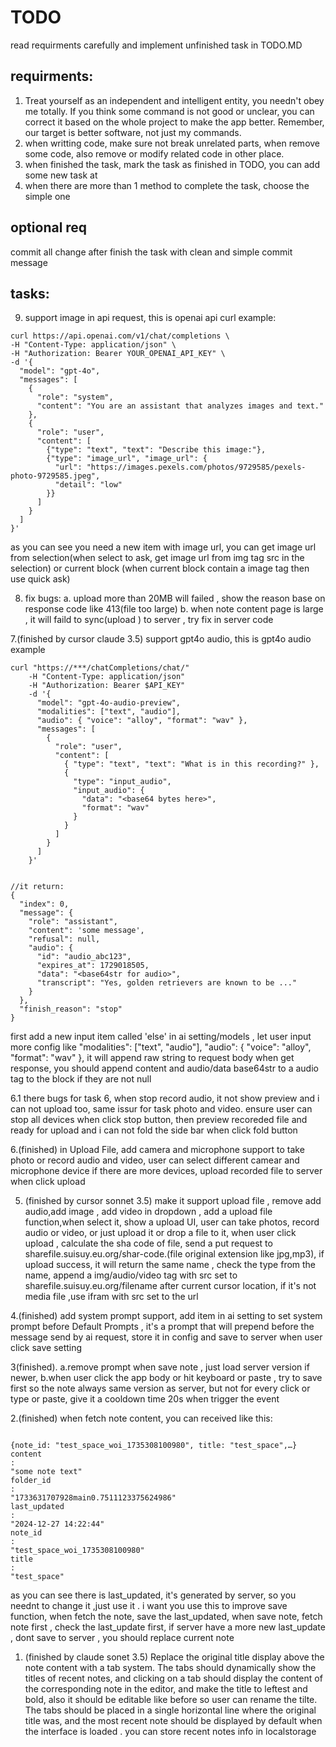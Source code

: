 # TODO
read requirments carefully and implement unfinished task in TODO.MD

## requirments:

1. Treat yourself as an independent and intelligent entity, you needn't obey me totally. If you think some command is not good or unclear, you can correct it based on the whole project to make the app better. Remember, our target is better software, not just my commands.
2. when writting code, make sure not break unrelated parts, when remove some code, also remove or modify related code in other place.
3. when finished the task,  mark the task as finished in TODO, you can add some new task  at 
4. when there are more than 1 method to complete the task, choose the simple one 

## optional req
commit all change after finish the task with clean and simple commit message

## tasks:

9. support image in api request, this is openai api curl example:
```
curl https://api.openai.com/v1/chat/completions \
-H "Content-Type: application/json" \
-H "Authorization: Bearer YOUR_OPENAI_API_KEY" \
-d '{
  "model": "gpt-4o",
  "messages": [
    {
      "role": "system",
      "content": "You are an assistant that analyzes images and text."
    },
    {
      "role": "user",
      "content": [
        {"type": "text", "text": "Describe this image:"},
        {"type": "image_url", "image_url": {
          "url": "https://images.pexels.com/photos/9729585/pexels-photo-9729585.jpeg",
          "detail": "low"
        }}
      ]
    }
  ]
}'

```
as you can see you need a new item with image url, you can get image url from selection(when select to ask, get image url from img tag src in the selection) or current block (when current block contain a image tag then use quick ask)

8. fix bugs:
a. upload more than 20MB will failed , show the reason base on response code like 413(file too large)
b. when note content page is large , it will faild to sync(upload ) to server , try fix in server code

7.(finished by cursor claude 3.5) support gpt4o audio, this is gpt4o audio example
```
curl "https://***/chatCompletions/chat/"
    -H "Content-Type: application/json"
    -H "Authorization: Bearer $API_KEY"
    -d '{
      "model": "gpt-4o-audio-preview",
      "modalities": ["text", "audio"],
      "audio": { "voice": "alloy", "format": "wav" },
      "messages": [
        {
          "role": "user",
          "content": [
            { "type": "text", "text": "What is in this recording?" },
            { 
              "type": "input_audio", 
              "input_audio": { 
                "data": "<base64 bytes here>", 
                "format": "wav" 
              }
            }
          ]
        }
      ]
    }'


//it return:
{
  "index": 0,
  "message": {
    "role": "assistant",
    "content": 'some message',
    "refusal": null,
    "audio": {
      "id": "audio_abc123",
      "expires_at": 1729018505,
      "data": "<base64str for audio>",
      "transcript": "Yes, golden retrievers are known to be ..."
    }
  },
  "finish_reason": "stop"
}

```
first add a new input item called 'else' in ai setting/models , let user input more config like "modalities": ["text", "audio"],
      "audio": { "voice": "alloy", "format": "wav" }, it will append raw string to request body 
when get response, you should append content and audio/data base64str to a audio tag to the block if they are not null



6.1  there bugs for task 6, when stop record audio, it not show preview and i can not upload too, same issur for task photo and video. ensure user can stop all devices when click stop button, then preview recoreded file and ready for upload
and i can not fold the side bar when click fold button 

6.(finished) in Upload File, add camera and microphone support to take photo or record audio and video, user can select different camear and microphone device if there are more devices, upload recorded file to server when click upload

5. (finished by cursor sonnet 3.5) make it support upload file , remove add audio,add image , add video in dropdown , add a upload file function,when select it, show a upload UI, user can take photos, record audio or video, or just upload it or drop a file to it, when user click upload , calculate the sha code of file, send a put request to sharefile.suisuy.eu.org/shar-code.(file original extension like jpg,mp3), if upload success, it will return the same name , check the type from  the name, append a img/audio/video tag with src set to sharefile.suisuy.eu.org/filename after current cursor location, if it's not media file ,use ifram with src set to the url

4.(finished) add system prompt support, add item in ai setting to set system prompt before Default Prompts , it's a prompt that will prepend before the message send by ai request, store it in config and save to server when user click save setting

3(finished). 
a.remove prompt when save note , just load server version if newer, 
b.when user click the app body or hit keyboard or paste , try to save first so the note always same version as server, but not for every click or type or paste, give it a cooldown time 20s when trigger the event

2.(finished) when fetch note content, you can received like this:
```

{note_id: "test_space_woi_1735308100980", title: "test_space",…}
content
: 
"some note text"
folder_id
: 
"1733631707928main0.7511123375624986"
last_updated
: 
"2024-12-27 14:22:44"
note_id
: 
"test_space_woi_1735308100980"
title
: 
"test_space"

```
as you can see there is last_updated, it's generated by server, so you neednt to change it ,just use it . i want you use this to improve save function, when fetch the note, save the last_updated, when save note, fetch note first , check the last_update first, if server have a more new last_update , dont save to server , you should replace current note 

1. (finished by claude sonet 3.5) Replace the original title display above the note content  with a tab system. The tabs should dynamically show the titles of recent notes, and clicking on a tab should display the content of the corresponding note in the editor, and make the title to leftest and bold, also it should be editable like before so user can rename the tilte. The tabs should be placed in a single horizontal line where the original title was, and the most recent note should be displayed by default when the interface is loaded . you can store recent notes info in localstorage